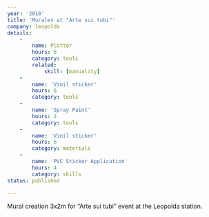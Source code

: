 ```yaml
---
year: '2010'
title: 'Murales at "Arte sui tubi"'
company: leopolda
details:
    -
        name: Plotter
        hours: 6
        category: tools
        related:
            skill: [manuality]
    -
        name: 'Vinil sticker'
        hours: 6
        category: tools
    -
        name: 'Spray Paint'
        hours: 2
        category: tools
    -
        name: 'Vinil sticker'
        hours: 6
        category: materials
    -
        name: 'PVC Sticker Application'
        hours: 4
        category: skills
status: published

---
```

Mural creation 3x2m for “Arte sui tubi” event at the Leopolda station.